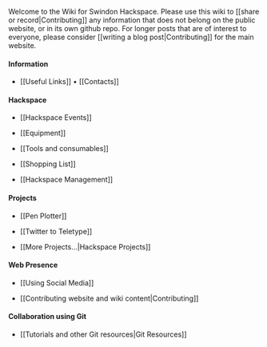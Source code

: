 <!-- Note: the following gollum tag doesn't work :( -->
<!-- --- title: Swindon Hackspace Wiki -->

Welcome to the Wiki for Swindon Hackspace.  Please use this wiki to [[share or record|Contributing]] any information that does not belong on the public website, or in its own github repo.  For longer posts that are of interest to everyone, please consider [[writing a blog post|Contributing]] for the main website.


#### Information

- [[Useful Links]] • [[Contacts]]


#### Hackspace

- [[Hackspace Events]]

- [[Equipment]]

- [[Tools and consumables]]

- [[Shopping List]]

- [[Hackspace Management]]


#### Projects

- [[Pen Plotter]]

- [[Twitter to Teletype]]

- [[More Projects…|Hackspace Projects]]


#### Web Presence

- [[Using Social Media]]

- [[Contributing website and wiki content|Contributing]]


#### Collaboration using Git

- [[Tutorials and other Git resources|Git Resources]]